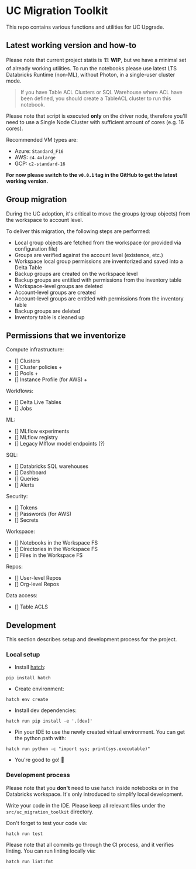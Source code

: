 # UC Migration Toolkit

This repo contains various functions and utilities for UC Upgrade.

## Latest working version and how-to

Please note that current project statis is 🏗️ **WIP**, but we have a minimal set of already working utilities.
To run the notebooks please use latest LTS Databricks Runtime (non-ML), without Photon, in a single-user cluster mode.

> If you have Table ACL Clusters or SQL Warehouse where ACL have been defined, you should create a TableACL cluster to
> run this notebook.

Please note that script is executed **only** on the driver node, therefore you'll need to use a Single Node Cluster with
sufficient amount of cores (e.g. 16 cores).

Recommended VM types are:

- Azure: `Standard_F16`
- AWS: `c4.4xlarge`
- GCP: `c2-standard-16`

**For now please switch to the `v0.0.1` tag in the GitHub to get the latest working version.**

## Group migration

During the UC adoption, it's critical to move the groups (group objects) from the workspace to account level.

To deliver this migration, the following steps are performed:

- Local group objects are fetched from the workspace (or provided via configuration file)
- Groups are verified against the account level (existence, etc.)
- Workspace local group permissions are inventorized and saved into a Delta Table
- Backup groups are created on the workspace level
- Backup groups are entitled with permissions from the inventory table
- Workspace-level groups are deleted
- Account-level groups are created
- Account-level groups are entitled with permissions from the inventory table
- Backup groups are deleted
- Inventory table is cleaned up

## Permissions that we inventorize

Compute infrastructure:

- [] Clusters
- [] Cluster policies +
- [] Pools +
- [] Instance Profile (for AWS) +

Workflows:

- [] Delta Live Tables
- [] Jobs

ML:

- [] MLflow experiments
- [] MLflow registry
- [] Legacy Mlflow model endpoints (?)

SQL:

- [] Databricks SQL warehouses
- [] Dashboard
- [] Queries
- [] Alerts

Security:

- [] Tokens
- [] Passwords (for AWS)
- [] Secrets

Workspace:

- [] Notebooks in the Workspace FS
- [] Directories in the Workspace FS
- [] Files in the Workspace FS

Repos:

- [] User-level Repos
- [] Org-level Repos

Data access:

- [] Table ACLS

## Development

This section describes setup and development process for the project.

### Local setup

- Install [hatch](https://github.com/pypa/hatch):

```shell
pip install hatch
```

- Create environment:

```shell
hatch env create
```

- Install dev dependencies:

```shell
hatch run pip install -e '.[dev]'
```

- Pin your IDE to use the newly created virtual environment. You can get the python path with:

```shell
hatch run python -c "import sys; print(sys.executable)"
```

- You're good to go! 🎉

### Development process

Please note that you **don't** need to use `hatch` inside notebooks or in the Databricks workspace.
It's only introduced to simplify local development.

Write your code in the IDE. Please keep all relevant files under the `src/uc_migration_toolkit` directory.

Don't forget to test your code via:

```shell
hatch run test
```

Please note that all commits go through the CI process, and it verifies linting. You can run linting locally via:

```shell
hatch run lint:fmt
```


